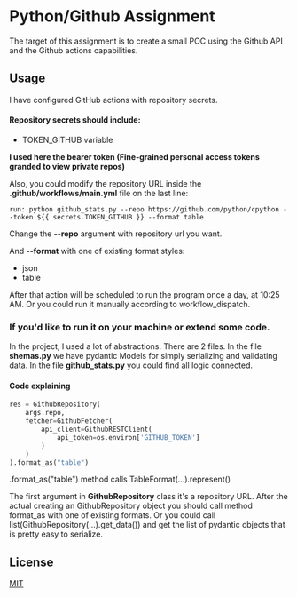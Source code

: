 # Python/Github Assignment

The target of this assignment is to create a small POC using the Github API and the Github actions capabilities.

## Usage
I have configured GitHub actions with repository secrets.
#### Repository secrets should include:  
* TOKEN_GITHUB variable

__I used here the bearer token (Fine-grained personal access tokens granded to view private repos)__


Also, you could modify the repository URL inside the __.github/workflows/main.yml__ file
on the last line:
```
run: python github_stats.py --repo https://github.com/python/cpython --token ${{ secrets.TOKEN_GITHUB }} --format table
```
Change the __--repo__ argument with repository url you want.

And __--format__ with one of existing format styles:
* json
* table

After that action will be scheduled to run the program once a day, at 10:25 AM. Or you could run it manually according to workflow_dispatch.

### If you'd like to run it on your machine or extend some code.
In the project, I used a lot of abstractions. There are 2 files. In the file __shemas.py__ we have pydantic Models for simply serializing and validating data. In the file __github_stats.py__ you could find all logic connected.

#### Code explaining

```python
res = GithubRepository(
    args.repo,
    fetcher=GithubFetcher(
        api_client=GithubRESTClient(
            api_token=os.environ['GITHUB_TOKEN']
        )
    )
).format_as("table")
```
.format_as("table") method calls TableFormat(...).represent()

The first argument in __GithubRepository__ class it's a repository URL. 
After the actual creating an GithubRepository object you should call method format_as with one of existing formats.
Or you could call list(GithubRepository(...).get_data()) and get the list of pydantic objects that is pretty easy to serialize.

## License

[MIT](https://choosealicense.com/licenses/mit/)
